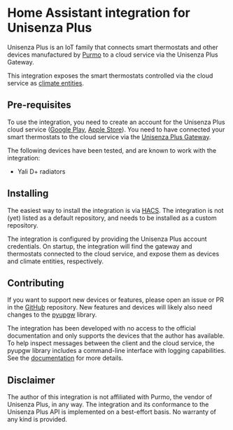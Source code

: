 # Home Assistant integration for Unisenza Plus

Unisenza Plus is an IoT family that connects smart thermostats and other devices manufactured by [Purmo](https://global.purmo.com/>) to a cloud service via the Unisenza Plus Gateway.

This integration exposes the smart thermostats controlled via the cloud service as [climate entities](https://www.home-assistant.io/integrations/climate/).

## Pre-requisites

To use the integration, you need to create an account for the Unisenza Plus cloud service ([Google Play](https://play.google.com/store/apps/details?id=com.unisenzaplus.app&hl=en&gl=US), [Apple Store](https://apps.apple.com/us/app/unisenza-plus/id6444507262)). You need to have connected your smart thermostats to the cloud service via the [Unisenza Plus Gateway](https://global.purmo.com/en/products/heating-controls/electronic-heating-controls/communication/gateways-and-modems/unisenza-plus-gateway).

The following devices have been tested, and are known to work with the integration:

* Yali D+ radiators

## Installing

The easiest way to install the integration is via [HACS](https://hacs.xyz/). The integration is not (yet) listed as a default repository, and needs to be installed as a custom repository.

The integration is configured by providing the Unisenza Plus account credentials. On startup, the integration will find the gateway and thermostats connected to the cloud service, and expose them as devices and climate entities, respectively.

## Contributing

If you want to support new devices or features, please open an issue or PR in the [GitHub](https://github.com/jasujm/home-assistant-unisenza-plus) repository. New features and devices will likely also need changes to the [pyupgw](https://github.com/jasujm/pyupgw) library.

The integration has been developed with no access to the official documentation and only supports the devices that the author has available. To help inspect messages between the client and the cloud service, the pyupgw library includes a command-line interface with logging capabilities. See the [documentation](https://pyupgw.readthedocs.io/en/latest/developing.html) for more details.

## Disclaimer

The author of this integration is not affiliated with Purmo, the vendor of Unisenza Plus, in any way. The integration and its conformance to the Unisenza Plus API is implemented on a best-effort basis. No warranty of any kind is provided.
